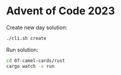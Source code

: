 # Advent of Code 2023

Create new day solution:

```sh
./cli.sh create
```

Run solution:

```sh
cd 07-camel-cards/rust
cargo watch -x run
```

